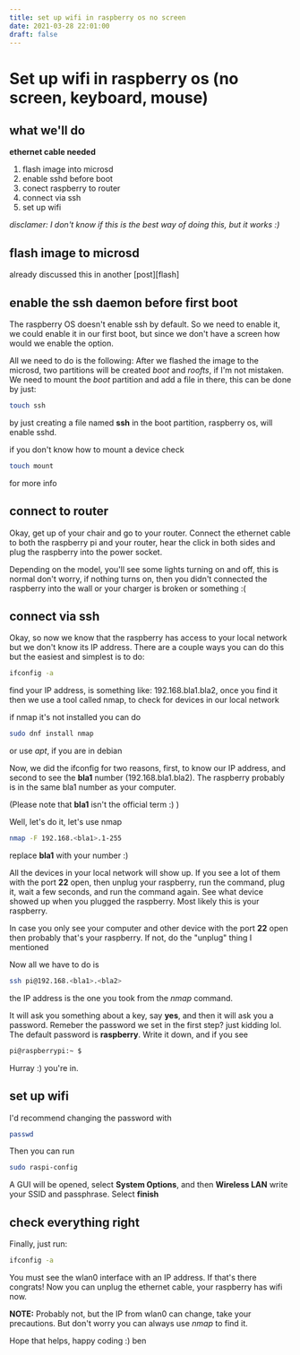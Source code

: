 ```yaml
---
title: set up wifi in raspberry os no screen
date: 2021-03-28 22:01:00
draft: false
---
```


# Set up wifi in raspberry os (no screen, keyboard, mouse)

## what we'll do

**ethernet cable needed**

1. flash image into microsd
2. enable sshd before boot
3. conect raspberry to router
4. connect via ssh
5. set up wifi

_disclamer: I don't know if this is the best way of doing this, but
it works :)_

## flash image to microsd

already discussed this in another [post][flash]

## enable the ssh daemon before first boot

The raspberry OS doesn't enable ssh by default. So we need to enable it,
we could enable it in our first boot, but since we don't have a screen
how would we enable the option.

All we need to do is the following:
After we flashed the image to the microsd, two partitions will be created
_boot_ and _roofts_, if I'm not mistaken. We need to mount the _boot_
partition and add a file in there, this can be done by just:
```bash
touch ssh
```
by just creating a file named **ssh** in the boot partition, raspberry os,
will enable sshd.

if you don't know how to mount a device check
```bash
touch mount
```
for more info

## connect to router

Okay, get up of your chair and go to your router. Connect the ethernet
cable to both the raspberry pi and your router, hear the click in both
sides and plug the raspberry into the power socket.

Depending on the model, you'll see some lights turning on and off,
this is normal don't worry, if nothing turns on, then you didn't connected
the raspberry into the wall or your charger is broken or something :(


## connect via ssh

Okay, so now we know that the raspberry has access to your local
network but we don't know its IP address. There are a couple
ways you can do this but the easiest and simplest is to do:
```bash
ifconfig -a
```
find your IP address, is something like: 192.168.bla1.bla2, once you find it
then we use a tool called nmap, to check for devices in our local network

if nmap it's not installed you can do
```bash
sudo dnf install nmap
```
or use _apt_, if you are in debian

Now, we did the ifconfig for two reasons, first, to know our IP address, and
second to see the __bla1__ number (192.168.bla1.bla2).
The raspberry probably is in the same bla1 number as your computer.

(Please note that __bla1__ isn't the official term :) )

Well, let's do it, let's use nmap
```bash
nmap -F 192.168.<bla1>.1-255
```
replace __bla1__ with your number :)

All the devices in your local network will show up. If you see a lot of them
with the port __22__ open, then unplug your raspberry, run the command,
plug it, wait a few seconds, and run the command again. See what device showed
up when you plugged the raspberry. Most likely this is your raspberry.

In case you only see your computer and other device with the port __22__ open
then probably that's your raspberry. If not, do the "unplug" thing I mentioned

Now all we have to do is
```bash
ssh pi@192.168.<bla1>.<bla2>
```
the IP address is the one you took from the _nmap_ command.

It will ask you something about a key, say __yes__, and then it will
ask you a password. Remeber the password we set in the first step? just
kidding lol. The default password is __raspberry__. Write it down, and
if you see
```bash
pi@raspberrypi:~ $
```
Hurray :) you're in.

## set up wifi
I'd recommend changing the password with
```bash
passwd
```
Then you can run
```bash
sudo raspi-config
```
A GUI will be opened, select __System Options__, and then __Wireless LAN__
write your SSID and passphrase.
Select __finish__

## check everything right

Finally, just run:
```bash
ifconfig -a
```
You must see the wlan0 interface with an IP address. If that's there
congrats! Now you can unplug the ethernet cable, your raspberry has
wifi now.

**NOTE:** Probably not, but the IP from wlan0 can change, take your
precautions. But don't worry you can always use _nmap_ to find it.

Hope that helps,
happy coding :)
ben
